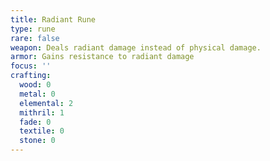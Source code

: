 ```yaml
---
title: Radiant Rune
type: rune
rare: false
weapon: Deals radiant damage instead of physical damage.
armor: Gains resistance to radiant damage
focus: ''
crafting:
  wood: 0
  metal: 0
  elemental: 2
  mithril: 1
  fade: 0
  textile: 0
  stone: 0
---
```


